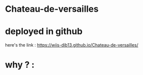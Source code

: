 # Chateau-de-versailles

# deployed in github 
here's the link : https://wiis-dib13.github.io/Chateau-de-versailles/

# why ? :
